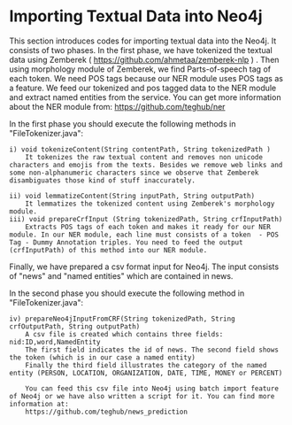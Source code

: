 # Importing Textual Data into Neo4j

This section introduces codes for importing textual data into the Neo4j. It consists of two phases.
In the first phase, we have tokenized the textual data using Zemberek ( https://github.com/ahmetaa/zemberek-nlp )  .
Then using morphology module of Zemberek, we find Parts-of-speech tag of each token. We need POS tags because our NER module uses POS tags as a feature. We feed our tokenized and pos tagged data to the NER module and extract named entities from the service. You can get more information about the NER module from: https://github.com/teghub/ner 

In the first phase you should execute the following methods in "FileTokenizer.java":

	i) void tokenizeContent(String contentPath, String tokenizedPath )
		It tokenizes the raw textual content and removes non unicode characters and emojis from the texts. Besides we remove web links and some non-alphanumeric characters since we observe that Zemberek disambiguates those kind of stuff inaccurately.
		
	ii) void lemmatizeContent(String inputPath, String outputPath)
		It lemmatizes the tokenized content using Zemberek's morphology module.
	iii) void prepareCrfInput (String tokenizedPath, String crfInputPath)
		Extracts POS tags of each token and makes it ready for our NER module. In our NER module, each line must consists of a token  - POS Tag - Dummy Annotation triples. You need to feed the output (crfInputPath) of this method into our NER module.

Finally, we have prepared a csv format input for Neo4j. The input consists of "news" and "named entities" which are contained in news. 

In the second phase you should execute the following method in "FileTokenizer.java":

	iv) prepareNeo4jInputFromCRF(String tokenizedPath, String crfOutputPath, String outputPath)
		A csv file is created which contains three fields: nid:ID,word,NamedEntity
		The first field indicates the id of news. The second field shows the token (which is in our case a named entity)
		Finally the third field illustrates the category of the named entity (PERSON, LOCATION, ORGANIZATION, DATE, TIME, MONEY or PERCENT)
		
		You can feed this csv file into Neo4j using batch import feature of Neo4j or we have also written a script for it. You can find more information at:
		https://github.com/teghub/news_prediction
		
